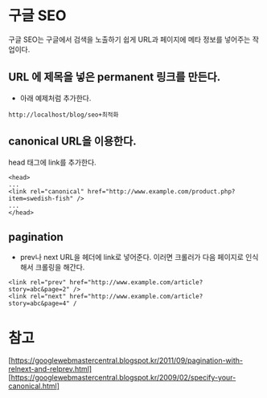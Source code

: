 # 구글 SEO 

구글 SEO는 구글에서 검색을 노출하기 쉽게 URL과 페이지에 메타 정보를 넣어주는 작업이다.

## URL 에 제목을 넣은 permanent 링크를 만든다.
* 아래 예제처럼 추가한다. 
```
http://localhost/blog/seo+최적화
```

##  canonical URL을 이용한다.
head 태그에 link를 추가한다.
```
<head>
...
<link rel="canonical" href="http://www.example.com/product.php?item=swedish-fish" />
...
</head>
```

## pagination
* prev나 next URL을 헤더에 link로 넣어준다. 
이러면 크롤러가 다음 페이지로 인식해서 크롤링을 해간다. 
```
<link rel="prev" href="http://www.example.com/article?story=abc&page=2" />
<link rel="next" href="http://www.example.com/article?story=abc&page=4" /
```

# 참고
[https://googlewebmastercentral.blogspot.kr/2011/09/pagination-with-relnext-and-relprev.html] 
[https://googlewebmastercentral.blogspot.kr/2009/02/specify-your-canonical.html] 

